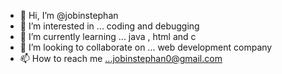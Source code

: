 - 👋 Hi, I’m @jobinstephan
- 👀 I’m interested in ... coding and debugging 
- 🌱 I’m currently learning ... java , html and c
- 💞️ I’m looking to collaborate on ...  web development company
- 📫 How to reach me ...jobinstephan0@gmail.com

<!---
jobinstephan/jobinstephan is a ✨ special ✨ repository because its `README.md` (this file) appears on your GitHub profile.
You can click the Preview link to take a look at your changes.
--->
